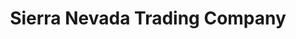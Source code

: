 ---
title: "Sierra Nevada Trading Company"
url: /oakhurst/sierra-nevada-trading-company/
shop: outdoor
---